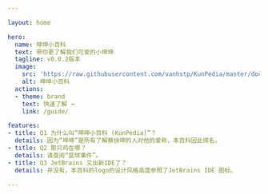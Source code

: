 ```yaml
---

layout: home

hero:
  name: 坤坤小百科
  text: 带你更了解我们可爱的小坤坤
  tagline: v0.0.2版本
  image:
    src: 'https://raw.githubusercontent.com/vanhstp/KunPedia/master/docs/.vitepress/public/KunPedia-01.png'
    alt: 坤坤小百科
  actions:
  - theme: brand
    text: 快速了解 →
    link: /guide/

features:
- title: Q1 为什么叫“坤坤小百科 (KunPedia)”？
  details: 因为“坤坤”是所有了解蔡徐坤的人对他的爱称，本百科因此得名。
- title: Q2 那只鸡在哪？
  details: 请查阅“篮球事件”。
- title: Q3 JetBrains 又出新IDE了？
  details: 并没有，本百科的logo的设计风格高度参照了JetBrains IDE 图标。

---
```

<style>
:root {
  --vp-home-hero-name-color: transparent;
  --vp-home-hero-name-background: -webkit-linear-gradient(120deg, #ace838, #4edff2);
}
</style>
